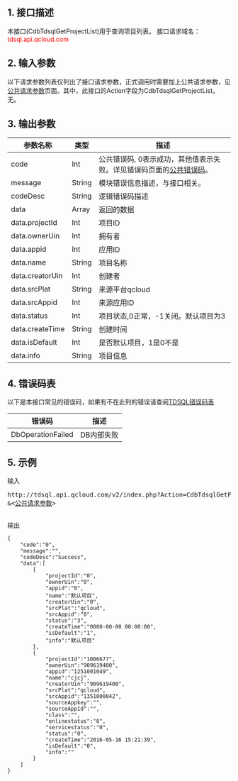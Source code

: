 ## 1. 接口描述
本接口(CdbTdsqlGetProjectList)用于查询项目列表。
接口请求域名：<font style='color:red'>tdsql.api.qcloud.com </font>



## 2. 输入参数
以下请求参数列表仅列出了接口请求参数，正式调用时需要加上公共请求参数，见<a href='/doc/api/309/7016' title='公共请求参数'>公共请求参数</a>页面。其中，此接口的Action字段为CdbTdsqlGetProjectList。
无。


## 3. 输出参数
| 参数名称 | 类型 | 描述 |
|---------|---------|---------|
| code | Int | 公共错误码, 0表示成功，其他值表示失败。详见错误码页面的<a href='/doc/api/309/%E9%94%99%E8%AF%AF%E7%A0%81#1.E3.80.81.E5.85.AC.E5.85.B1.E9.94.99.E8.AF.AF.E7.A0.81' title='公共错误码'>公共错误码</a>。|
| message | String | 模块错误信息描述，与接口相关。|
| codeDesc | String | 逻辑错误码描述 |
| data | Array | 返回的数据 |
| data.projectId | Int | 项目ID| 
| data.ownerUin | Int | 拥有者| 
| data.appid | Int | 应用ID| 
| data.name | String |项目名称| 
| data.creatorUin | Int | 创建者| 
| data.srcPlat | String | 来源平台qcloud| 
| data.srcAppid | Int | 来源应用ID| 
| data.status | Int | 项目状态,0正常，-1关闭。默认项目为3| 
| data.createTime | String | 创建时间| 
| data.isDefault | Int | 是否默认项目，1是0不是| 
| data.info | String | 项目信息| 
## 4. 错误码表

以下是本接口常见的错误码，如果有不在此列的错误请查阅[TDSQL错误码表](/doc/api/309/7150)

| 错误码 | 描述 |
|---------|---------|
| DbOperationFailed | DB内部失败 |
## 5. 示例
输入
<pre>
http://tdsql.api.qcloud.com/v2/index.php?Action=CdbTdsqlGetProjectList
&<<a href="/doc/api/229/6976">公共请求参数</a>>

</pre>
输出
```
{
    "code":"0",
    "message":"",
    "codeDesc":"Success",
    "data":[
        {
            "projectId":"0",
            "ownerUin":"0",
            "appid":"0",
            "name":"默认项目",
            "creatorUin":"0",
            "srcPlat":"qcloud",
            "srcAppid":"0",
            "status":"3",
            "createTime":"0000-00-00 00:00:00",
            "isDefault":"1",
            "info":"默认项目"
        },
        {
            "projectId":"1006677",
            "ownerUin":"909619400",
            "appid":"1251001049",
            "name":"cjcj",
            "creatorUin":"909619400",
            "srcPlat":"qcloud",
            "srcAppid":"1351000042",
            "sourceAppkey":"",
            "sourceAppId":"",
            "class":"",
            "onlinestatus":"0",
            "servicestatus":"0",
            "status":"0",
            "createTime":"2016-05-16 15:21:39",
            "isDefault":"0",
            "info":""
        }
    ]
}
```

